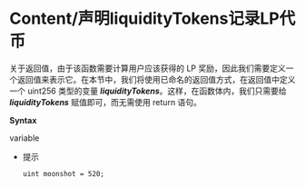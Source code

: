 # Content/声明liquidityTokens记录LP代币

关于返回值，由于该函数需要计算用户应该获得的 LP 奖励，因此我们需要定义一个返回值来表示它。在本节中，我们将使用已命名的返回值方式，在返回值中定义一个 uint256 类型的变量 ***liquidityTokens***。这样，在函数体内，我们只需要给 ***liquidityTokens*** 赋值即可，而无需使用 return 语句。

**Syntax**

variable

- 提示
    
    ```solidity
    uint moonshot = 520;
    ```
    
